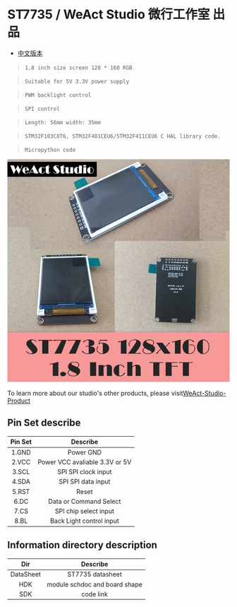 # ST7735 / WeAct Studio 微行工作室 出品

* [中文版本](./README-zh.md)

> `1.8 inch size screen 128 * 160 RGB`

> `Suitable for 5V 3.3V power supply`

>`PWM backlight control`

> `SPI control`

> `Length: 56mm width: 35mm`

> `STM32F103C8T6, STM32F401CEU6/STM32F411CEU6 C HAL library code.`

> `Micropython code`

!["WeAct ST7735"](./images/WeAct-ST7735.png)

To learn more about our studio's other products, please visit[WeAct-Studio-Product](https://github.com/WeActTC/WeAct-ST7735.git)

## Pin Set describe

|Pin Set|Describe|
| :--:|:--:|
|1.GND| Power GND|
|2.VCC| Power VCC avaliable 3.3V or 5V|
|3.SCL| SPI SPI clock input|
|4.SDA| SPI SPI data input|
|5.RST| Reset|
|6.DC| Data or Command Select|
|7.CS| SPI chip select input|
|8.BL| Back Light control input|

## Information directory description

|Dir|Describe|
| :--:|:--:|
|DataSheet| ST7735 datasheet|
|HDK| module schdoc and board shape|
|SDK| code link|
